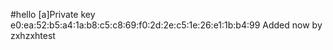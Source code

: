 #hello 
[a]Private key e0:ea:52:b5:a4:1a:b8:c5:c8:69:f0:2d:2e:c5:1e:26:e1:1b:b4:99
   Added now by zxhzxhtest